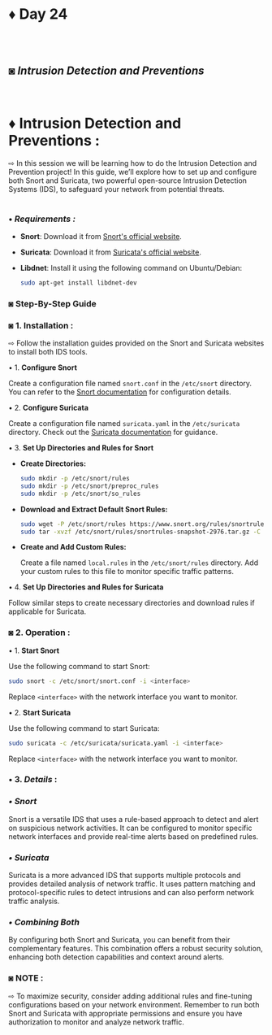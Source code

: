 # ♦ Day 24
</br>
</br>

## ◙ ***Intrusion Detection and Preventions***
 </br>
 
# ♦ Intrusion Detection and Preventions : 
   ⇨ In this session we will be learning how to do the Intrusion Detection and Prevention project! In this guide, we’ll explore how to set up and configure both Snort and Suricata, two powerful open-source Intrusion Detection Systems (IDS), to safeguard your network from potential threats.
   </br>
   </br>

### • ***Requirements :***
 
  - **Snort**: Download it from [Snort's official website](https://www.snort.org/downloads).
- **Suricata**: Download it from [Suricata's official website](https://suricata-ids.org/download/).
- **Libdnet**: Install it using the following command on Ubuntu/Debian:

  ```bash
  sudo apt-get install libdnet-dev
  ```

   
### ◙ Step-By-Step Guide 


### ◙ 1. Installation :

   ⇨ Follow the installation guides provided on the Snort and Suricata websites to install both IDS tools.

 
  • 1. **Configure Snort**

   Create a configuration file named `snort.conf` in the `/etc/snort` directory. You can refer to the [Snort documentation](https://www.snort.org/documents) for configuration details.

  • 2. **Configure Suricata**

   Create a configuration file named `suricata.yaml` in the `/etc/suricata` directory. Check out the [Suricata documentation](https://suricata-ids.org/docs/) for guidance.

  • 3. **Set Up Directories and Rules for Snort**

  - **Create Directories:**

     ```bash
     sudo mkdir -p /etc/snort/rules
     sudo mkdir -p /etc/snort/preproc_rules
     sudo mkdir -p /etc/snort/so_rules
     ```

   - **Download and Extract Default Snort Rules:**

     ```bash
     sudo wget -P /etc/snort/rules https://www.snort.org/rules/snortrules-snapshot-2976.tar.gz
     sudo tar -xvzf /etc/snort/rules/snortrules-snapshot-2976.tar.gz -C /etc/snort/rules
     ```

   - **Create and Add Custom Rules:**

     Create a file named `local.rules` in the `/etc/snort/rules` directory. Add your custom rules to this file to monitor specific traffic patterns.

   • 4. **Set Up Directories and Rules for Suricata**

   Follow similar steps to create necessary directories and download rules if applicable for Suricata.

### ◙ 2. Operation :

  • 1. **Start Snort**

   Use the following command to start Snort:

   ```bash
   sudo snort -c /etc/snort/snort.conf -i <interface>
   ```

   Replace `<interface>` with the network interface you want to monitor.

   • 2. **Start Suricata**

   Use the following command to start Suricata:

   ```bash
   sudo suricata -c /etc/suricata/suricata.yaml -i <interface>
   ```

   Replace `<interface>` with the network interface you want to monitor.

### • 3. ***Details*** :

###  ***• Snort***

Snort is a versatile IDS that uses a rule-based approach to detect and alert on suspicious network activities. It can be configured to monitor specific network interfaces and provide real-time alerts based on predefined rules.

### ***• Suricata***

Suricata is a more advanced IDS that supports multiple protocols and provides detailed analysis of network traffic. It uses pattern matching and protocol-specific rules to detect intrusions and can also perform network traffic analysis.

### ***• Combining Both***

By configuring both Snort and Suricata, you can benefit from their complementary features. This combination offers a robust security solution, enhancing both detection capabilities and context around alerts.

### ◙ NOTE :

⇨ To maximize security, consider adding additional rules and fine-tuning configurations based on your network environment. Remember to run both Snort and Suricata with appropriate permissions and ensure you have authorization to monitor and analyze network traffic.
